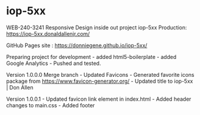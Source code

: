 # iop-5xx

WEB-240-3241 Responsive Design inside out project iop-5xx
      Production: https://iop-5xx.donaldallenjr.com/

GitHub Pages site : https://donniegene.github.io/iop-5xx/

Preparing project for development
      - added html5-boilerplate
      - added Google Analytics
      - Pushed and tested.

Version 1.0.0.0
      Merge branch - Updated Favicons
            - Generated favorite icons package from
                  https://www.favicon-generator.org/
            - Updated title to iop-5xx | Don Allen

Version 1.0.0.1
      - Updated favicon link element in index.html
      - Added header changes to main.css
      - Added footer
